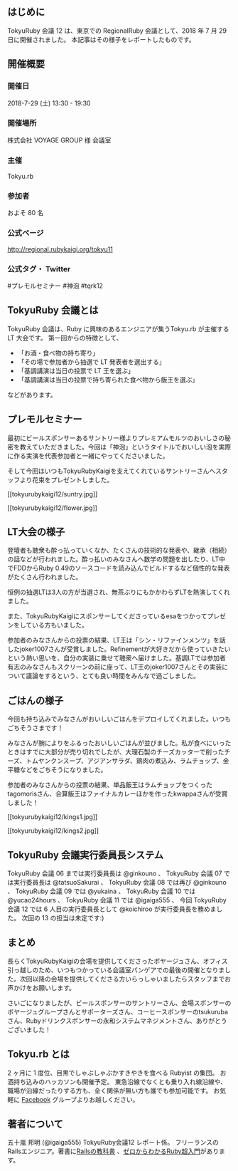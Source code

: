 ## はじめに

TokyuRuby 会議 12 は、東京での RegionalRuby 会議として、2018 年 7 月 29 日に開催されました。
本記事はその様子をレポートしたものです。

## 開催概要
### 開催日

2018-7-29 (土) 13:30 - 19:30

### 開催場所

株式会社 VOYAGE GROUP 様 会議室

### 主催

Tokyu.rb

### 参加者

およそ 80 名

### 公式ページ

http://regional.rubykaigi.org/tokyu11

### 公式タグ・ Twitter

\#プレモルセミナー
\#神泡
\#tqrk12

## TokyuRuby 会議とは

TokyuRuby 会議は、Ruby に興味のあるエンジニアが集うTokyu.rb が主催する LT 大会です。
第一回からの特徴として、

* 「お酒・食べ物の持ち寄り」
* 「その場で参加者から抽選で LT 発表者を選出する」
* 「基調講演は当日の投票で LT 王を選ぶ」
* 「基調講演は当日の投票で持ち寄られた食べ物から飯王を選ぶ」

などがあります。

## プレモルセミナー

最初にビールスポンサーあるサントリー様よりプレミアムモルツのおいしさの秘密を教えていただきました。今回は「神泡」というタイトルでおいしい泡を実際に作る実演を代表参加者と一緒にやってくださいました。

そして今回はいつもTokyuRubyKaigiを支えてくれているサントリーさんへスタッフより花束をプレゼントしました。

[[tokyurubykaigi12/suntry.jpg]]

[[tokyurubykaigi12/flower.jpg]]

## LT大会の様子

登壇者も聴衆も酔っ払っていくなか、たくさんの技術的な発表や、継承（相続）の話などが行われました。酔っ払いのみなさんへ数学の問題を出したり、LT中でFDDからRuby 0.49のソースコードを読み込んでビルドするなど個性的な発表がたくさん行われました。

恒例の抽選LTは3人の方が当選され、無茶ぶりにもかかわらずLTを熱演してくれました。

また、TokyuRubyKaigiにスポンサーしてくださっているesaをつかってプレゼンをしている方もいました。

参加者のみなさんからの投票の結果、LT王は「シン・リファインメンツ」を話したjoker1007さんが受賞しました。Refinementが大好きだから使っていきたいという熱い思いを、自分の実装に乗せて聴衆へ届けました。基調LTでは参加者有志のみなさんもスクリーンの前に座って、LT王のjoker1007さんとその実装について議論をするという、とても良い時間をみんなで過ごしました。

## ごはんの様子

今回も持ち込みでみなさんがおいしいごはんをデプロイしてくれました。いつもごちそうさまです！

みなさんが腕によりをふるったおいしいごはんが並びました。私が食べにいったときはすでに大部分が売り切れでしたが、大理石製のチーズカッターで削ったチーズ、トムヤンクンスープ、アジアンサラダ、鶏肉の煮込み、ラムチョップ、金平糖などをごちそうになりました。

参加者のみなさんからの投票の結果、単品飯王はラムチョップをつくったtagomorisさん、合算飯王はファイナルカレーほかを作ったkwappaさんが受賞しました！

[[tokyurubykaigi12/kings1.jpg]]

[[tokyurubykaigi12/kings2.jpg]]

## TokyuRuby 会議実行委員長システム

TokyuRuby 会議 06 までは実行委員長は @ginkouno 、
TokyuRuby 会議 07 では実行委員長は @tatsuoSakurai 、
TokyuRuby 会議 08 では再び @ginkouno 、
TokyuRuby 会議 09 では @yukaina 、
TokyuRuby 会議 10 では @yucao24hours 、
TokyuRuby 会議 11 では @igaiga555 、
今回 TokyuRuby 会議 12 では 6 人目の実行委員長として @koichiroo が実行委員長を務めました。
次回の 13 の担当は未定です:)

## まとめ

長らくTokyuRubyKaigiの会場を提供してくださったボヤージュさん、オフィス引っ越しのため、いつもつかっている会議室パンゲアでの最後の開催となりました。次回以降の会場を提供してくださる方いらっしゃいましたらスタッフまでお声かけをお願いします。

さいごになりましたが、ビールスポンサーのサントリーさん、会場スポンサーのボヤージュグループさんとサポーターズさん、コーヒースポンサーのtsukurubaさん、Rubyドリンクスポンサーの永和システムマネジメントさん、ありがとうございました！

## Tokyu.rb とは

2 ヶ月に 1 度位、目黒でしゃぶしゃぶかすきやきを食べる Rubyist の集団。
お酒持ち込みのハッカソンも開催予定。 東急沿線でなくとも乗り入れ線沿線や、職場が沿線だったりする方も、全く関係が無い方も誰でも参加可能です。
お気軽に [Facebook](https://www.facebook.com/groups/928069233888488/) グループよりお越しください。

## 著者について
五十嵐 邦明 (@igaiga555)
TokyuRuby会議12 レポート係。
フリーランスのRailsエンジニア。著書に[Railsの教科書](https://tatsu-zine.com/books/rails-textbook) 、[ゼロからわかるRuby超入門](https://www.amazon.co.jp/dp/4297101238)があります。
